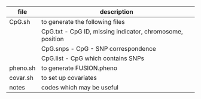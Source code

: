 file | description
-----|------------
CpG.sh | to generate the following files
       | CpG.txt - CpG ID, missing indicator, chromosome, position
       | CpG.snps - CpG - SNP correspondence
       | CpG.list - CpG which contains SNPs
pheno.sh | to generate FUSION.pheno
covar.sh | to set up covariates
notes | codes which may be useful

